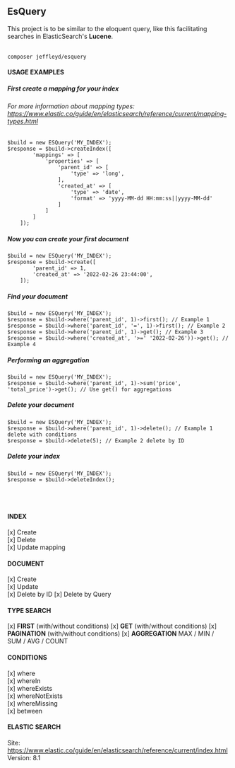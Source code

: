 ## EsQuery
This project is to be similar to the eloquent query, like this
facilitating searches in ElasticSearch's <strong>Lucene</strong>.
<br><br>

```
composer jeffleyd/esquery
```

#### USAGE EXAMPLES
##### First create a mapping for your index
###### For more information about mapping types: https://www.elastic.co/guide/en/elasticsearch/reference/current/mapping-types.html

```
$build = new ESQuery('MY_INDEX');
$response = $build->createIndex([
        'mappings' => [
            'properties' => [
                'parent_id' => [
                    'type' => 'long',
                ],
                'created_at' => [
                    'type' => 'date',
                    'format' => 'yyyy-MM-dd HH:mm:ss||yyyy-MM-dd'
                ]
            ]
        ]
    ]);
```

##### Now you can create your first document

```
$build = new ESQuery('MY_INDEX');
$response = $build->create([
        'parent_id' => 1,
        'created_at' => '2022-02-26 23:44:00',
    ]);
```

##### Find your document
```
$build = new ESQuery('MY_INDEX');
$response = $build->where('parent_id', 1)->first(); // Example 1
$response = $build->where('parent_id', '=', 1)->first(); // Example 2
$response = $build->where('parent_id', 1)->get(); // Example 3
$response = $build->where('created_at', '>=' '2022-02-26'))->get(); // Example 4
```

##### Performing an aggregation
```
$build = new ESQuery('MY_INDEX');
$response = $build->where('parent_id', 1)->sum('price', 'total_price')->get(); // Use get() for aggregations
```

##### Delete your document
```
$build = new ESQuery('MY_INDEX');
$response = $build->where('parent_id', 1)->delete(); // Example 1 delete with conditions
$response = $build->delete(5); // Example 2 delete by ID
```

##### Delete your index
```
$build = new ESQuery('MY_INDEX');
$response = $build->deleteIndex(); 
```

<br><br>
#### INDEX
[x] Create <br>
[x] Delete <br>
[x] Update mapping <br>

#### DOCUMENT
[x] Create <br>
[x] Update <br>
[x] Delete by ID
[x] Delete by Query

#### TYPE SEARCH
[x] <strong>FIRST</strong> (with/without conditions)
[x] <strong>GET</strong> (with/without conditions)
[x] <strong>PAGINATION</strong> (with/without conditions)
[x] <strong>AGGREGATION</strong> MAX / MIN / SUM / AVG / COUNT

#### CONDITIONS
[x] where <br>
[x] whereIn <br>
[x] whereExists <br>
[x] whereNotExists <br>
[x] whereMissing <br>
[x] between <br>

#### ELASTIC SEARCH
Site: https://www.elastic.co/guide/en/elasticsearch/reference/current/index.html
Version: 8.1
